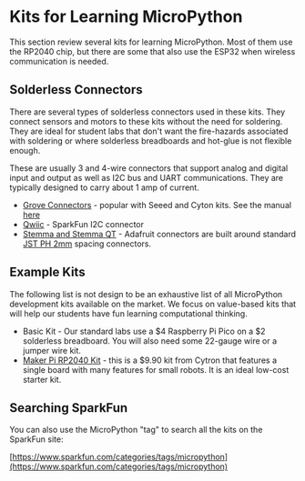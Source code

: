# Kits for Learning MicroPython

This section review several kits for learning MicroPython.  Most of them use the RP2040 chip, but there are some that also use the ESP32 when wireless communication is needed.

## Solderless Connectors

There are several types of solderless connectors used in these kits.  They connect sensors and motors to these kits without the need for soldering.  They are ideal for student labs that don't want the fire-hazards associated with soldering or where solderless breadboards and hot-glue is not flexible enough.

These are usually 3 and 4-wire connectors that support analog and digital input and output as well as I2C bus and UART communications.  They are typically designed to carry about 1 amp of current.

* [Grove Connectors](https://wiki.seeedstudio.com/Grove_System/) - popular with Seeed and Cyton kits.  See the manual [here](https://www.seeedstudio.com/document/pdf/Introduction%20to%20Grove.pdf)
* [Qwiic](https://www.sparkfun.com/qwiic) - SparkFun I2C connector
* [Stemma and Stemma QT](https://learn.adafruit.com/introducing-adafruit-stemma-qt) - Adafruit connectors are built around standard [JST PH 2mm](https://www.jst-mfg.com/product/detail_e.php?series=199) spacing connectors.

## Example Kits

The following list is not design to be an exhaustive list of all MicroPython development kits available on the market.  We focus on value-based kits that will help our students have fun learning computational thinking.

* Basic Kit - Our standard labs use a $4 Raspberry Pi Pico on a $2 solderless breadboard.  You will also need some 22-gauge wire or a jumper wire kit.
* [Maker Pi RP2040 Kit](maker-pi-pr2040.md) - this is a $9.90 kit from Cytron that features a single board with many features for small robots.  It is an ideal low-cost starter kit.

## Searching SparkFun

You can also use the MicroPython "tag" to search all the kits on the SparkFun site:

[https://www.sparkfun.com/categories/tags/micropython](https://www.sparkfun.com/categories/tags/micropython)

